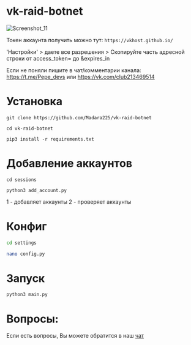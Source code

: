 # vk-raid-botnet

![Screenshot_11](https://user-images.githubusercontent.com/85753549/187236545-c45ffe8d-f62a-45cc-8fab-78b4a93015cb.png)


Токен аккаунта получить можно тут:
`https://vkhost.github.io/`

'Настройки' > даете все разрешения > Скопируйте часть адресной строки от access_token= до &expires_in 

Если не поняли пишите в чат/комментарии канала: https://t.me/Pepe_devs или https://vk.com/club213469514

# Установка

`git clone https://github.com/Madara225/vk-raid-botnet`

`cd vk-raid-botnet`

`pip3 install -r requirements.txt`

# Добавление аккаунтов

`cd sessions`

`python3 add_account.py`

1 - добавляет аккаунты
2 - проверяет аккаунты

# Конфиг

```bash
cd settings
```

```bash
nano config.py
```

# Запуск

`python3 main.py`

# Вопросы:

Если есть вопросы, Вы можете обратится в наш [чат](https://t.me/pepe_devs)
